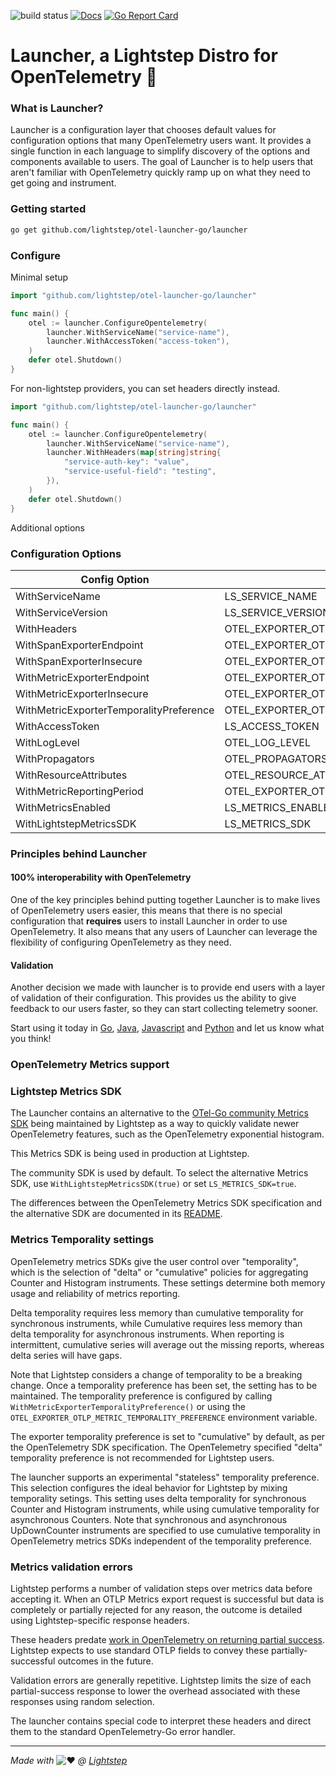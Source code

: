 ![build status](https://github.com/lightstep/otel-launcher-go/workflows/build/badge.svg)
[![Docs](https://godoc.org/github.com/lightstep/otel-launcher-go/launcher?status.svg)](https://pkg.go.dev/github.com/lightstep/otel-launcher-go/launcher)
[![Go Report Card](https://goreportcard.com/badge/github.com/lightstep/otel-launcher-go/launcher)](https://goreportcard.com/report/github.com/lightstep/otel-launcher-go/launcher)

# Launcher, a Lightstep Distro for OpenTelemetry 🚀

### What is Launcher?

Launcher is a configuration layer that chooses default values for configuration options that many OpenTelemetry users want. It provides a single function in each language to simplify discovery of the options and components available to users. The goal of Launcher is to help users that aren't familiar with OpenTelemetry quickly ramp up on what they need to get going and instrument.

### Getting started

```bash
go get github.com/lightstep/otel-launcher-go/launcher
```

### Configure

Minimal setup

```go
import "github.com/lightstep/otel-launcher-go/launcher"

func main() {
    otel := launcher.ConfigureOpentelemetry(
        launcher.WithServiceName("service-name"),
        launcher.WithAccessToken("access-token"),
    )
    defer otel.Shutdown()
}
```

For non-lightstep providers, you can set headers directly instead.

```go
import "github.com/lightstep/otel-launcher-go/launcher"

func main() {
    otel := launcher.ConfigureOpentelemetry(
        launcher.WithServiceName("service-name"),
        launcher.WithHeaders(map[string]string{
            "service-auth-key": "value",
            "service-useful-field": "testing",
        }),
    )
    defer otel.Shutdown()
}
```


Additional options

### Configuration Options

| Config Option                           | Env Variable                                     | Required | Default                  |
|-----------------------------------------|--------------------------------------------------|----------|--------------------------|
| WithServiceName                         | LS_SERVICE_NAME                                  | y        | -                        |
| WithServiceVersion                      | LS_SERVICE_VERSION                               | n        | unknown                  |
| WithHeaders                             | OTEL_EXPORTER_OTLP_HEADERS                       | n        | {}                       |
| WithSpanExporterEndpoint                | OTEL_EXPORTER_OTLP_SPAN_ENDPOINT                 | n        | ingest.lightstep.com:443 |
| WithSpanExporterInsecure                | OTEL_EXPORTER_OTLP_SPAN_INSECURE                 | n        | false                    |
| WithMetricExporterEndpoint              | OTEL_EXPORTER_OTLP_METRIC_ENDPOINT               | n        | ingest.lightstep.com:443 |
| WithMetricExporterInsecure              | OTEL_EXPORTER_OTLP_METRIC_INSECURE               | n        | false                    |
| WithMetricExporterTemporalityPreference | OTEL_EXPORTER_OTLP_METRIC_TEMPORALITY_PREFERENCE | n        | false                    |
| WithAccessToken                         | LS_ACCESS_TOKEN                                  | n        | -                        |
| WithLogLevel                            | OTEL_LOG_LEVEL                                   | n        | info                     |
| WithPropagators                         | OTEL_PROPAGATORS                                 | n        | b3                       |
| WithResourceAttributes                  | OTEL_RESOURCE_ATTRIBUTES                         | n        | -                        |
| WithMetricReportingPeriod               | OTEL_EXPORTER_OTLP_METRIC_PERIOD                 | n        | 30s                      |
| WithMetricsEnabled                      | LS_METRICS_ENABLED                               | n        | True                     |
| WithLightstepMetricsSDK                 | LS_METRICS_SDK                                   | n        | False                    |

### Principles behind Launcher

#### 100% interoperability with OpenTelemetry

One of the key principles behind putting together Launcher is to make lives of OpenTelemetry users easier, this means that there is no special configuration that **requires** users to install Launcher in order to use OpenTelemetry. It also means that any users of Launcher can leverage the flexibility of configuring OpenTelemetry as they need.

#### Validation

Another decision we made with launcher is to provide end users with a layer of validation of their configuration. This provides us the ability to give feedback to our users faster, so they can start collecting telemetry sooner.

Start using it today in [Go](https://github.com/lightstep/otel-launcher-go), [Java](https://github.com/lightstep/otel-launcher-java), [Javascript](https://github.com/lightstep/otel-launcher-node) and [Python](https://github.com/lightstep/otel-launcher-python) and let us know what you think!

### OpenTelemetry Metrics support

### Lightstep Metrics SDK

The Launcher contains an alternative to the [OTel-Go community Metrics
SDK](https://github.com/open-telemetry/opentelemetry-go) being
maintained by Lightstep as a way to quickly validate newer
OpenTelemetry features, such as the OpenTelemetry exponential
histogram.

This Metrics SDK is being used in production at Lightstep.

The community SDK is used by default.  To select the alternative
Metrics SDK, use `WithLightstepMetricsSDK(true)` or set
`LS_METRICS_SDK=true`.

The differences between the OpenTelemetry Metrics SDK specification
and the alternative SDK are documented in its
[README](./lightstep/sdk/metric/README.md).

### Metrics Temporality settings

OpenTelemetry metrics SDKs give the user control over "temporality",
which is the selection of "delta" or "cumulative" policies for
aggregating Counter and Histogram instruments.  These settings determine
both memory usage and reliability of metrics reporting.

Delta temporality requires less memory than cumulative temporality for
synchronous instruments, while Cumulative requires less memory than
delta temporality for asynchronous instruments.  When reporting is
intermittent, cumulative series will average out the missing reports,
whereas delta series will have gaps.

Note that Lightstep considers a change of temporality to be a breaking
change.  Once a temporality preference has been set, the setting has
to be maintained.  The temporality preference is configured by calling
`WithMetricExporterTemporalityPreference()` or using the
`OTEL_EXPORTER_OTLP_METRIC_TEMPORALITY_PREFERENCE` environment
variable.

The exporter temporality preference is set to "cumulative" by default,
as per the OpenTelemetry SDK specification.  The OpenTelemetry
specified "delta" temporality preference is not recommended for
Lightstep users.

The launcher supports an experimental "stateless" temporality
preference.  This selection configures the ideal behavior for
Lightstep by mixing temporality setings.  This setting uses delta
temporality for synchronous Counter and Histogram instruments, while
using cumulative temporality for asynchronous Counters.  Note that
synchronous and asynchronous UpDownCounter instruments are specified
to use cumulative temporality in OpenTelemetry metrics SDKs
independent of the temporality preference.

### Metrics validation errors

Lightstep performs a number of validation steps over metrics data
before accepting it.  When an OTLP Metrics export request is
successful but data is completely or partially rejected for any
reason, the outcome is detailed using Lightstep-specific response
headers. 

These headers predate [work in OpenTelemetry on returning partial
success](https://github.com/open-telemetry/opentelemetry-proto/pull/390).
Lightstep expects to use standard OTLP fields to convey these
partially-successful outcomes in the future.

Validation errors are generally repetitive.  Lightstep limits the size
of each partial-success response to lower the overhead associated with
these responses using random selection.

The launcher contains special code to interpret these headers and
direct them to the standard OpenTelemetry-Go error handler.

------

*Made with*
![:heart:](https://a.slack-edge.com/production-standard-emoji-assets/10.2/apple-medium/2764-fe0f.png)
*@ [Lightstep](http://lightstep.com/)*
